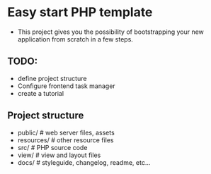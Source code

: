 Easy start PHP template
===================================

* This project gives you the possibility of bootstrapping your new application from scratch in a few steps.

TODO:
------------------------------------

- define project structure
- Configure frontend task manager
- create a tutorial


Project structure
------------------------------------

- public/           # web server files, assets
- resources/        # other resource files
- src/              # PHP source code
- view/             # view and layout files
- docs/             # styleguide, changelog, readme, etc...